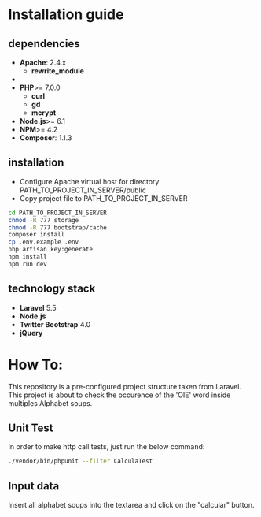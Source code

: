 # Installation guide #

## dependencies ##
- **Apache**: 2.4.x
    - **rewrite_module**
- 
- **PHP**>= 7.0.0
    - **curl**
    - **gd**
    - **mcrypt**
- **Node.js**>= 6.1
- **NPM**>= 4.2
- **Composer**: 1.1.3

## installation ##

- Configure Apache virtual host for directory PATH_TO_PROJECT_IN_SERVER/public
- Copy project file to PATH_TO_PROJECT_IN_SERVER

```bash
cd PATH_TO_PROJECT_IN_SERVER
chmod -R 777 storage
chmod -R 777 bootstrap/cache
composer install
cp .env.example .env
php artisan key:generate
npm install
npm run dev
```

## technology stack ##
- **Laravel** 5.5
- **Node.js**
- **Twitter Bootstrap** 4.0
- **jQuery**


# How To:


This repository is a pre-configured project structure taken from Laravel. This project is about to check the occurence of the 'OIE' word inside multiples Alphabet soups.

## Unit Test

In order to make http call tests, just run the below command:

```bash
./vendor/bin/phpunit --filter CalculaTest
```

## Input data

Insert all alphabet soups into the textarea and click on the "calcular" button.

